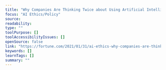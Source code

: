```yaml
---
title: "Why Companies Are Thinking Twice about Using Artificial Intelligence"
focus: "AI Ethics/Policy"
source: 
readability: 
type: ""
toolPurpose: []
toolAccessibilityIssues: []
openSource: false
link: "https://fortune.com/2021/01/31/ai-ethics-why-companies-are-thinking-twice-artificial-intelligence/"
keywords: []
learnTags: []
summary: ""
---
```


